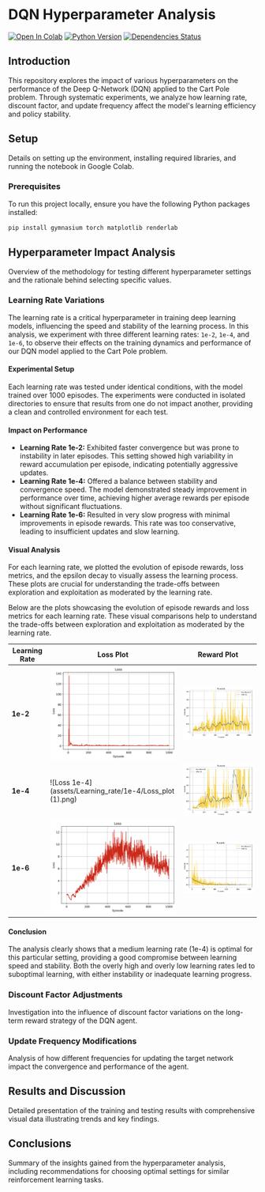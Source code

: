 # DQN Hyperparameter Analysis

[![Open In Colab](https://colab.research.google.com/assets/colab-badge.svg)](https://colab.research.google.com/drive/1JLVm4wdrtjpMiQP_3SmdOhWjX1hhFLP8?usp=sharing)
[![Python Version](https://img.shields.io/badge/Python-3.6%20|%203.7%20|%203.8-blue)](https://www.python.org/downloads/release/python-380/)
[![Dependencies Status](https://img.shields.io/badge/dependencies-up%20to%20date-brightgreen)](https://github.com/MahanVeisi8/RL_practices/Cartpole/DQN/requirements.txt)

## Introduction
This repository explores the impact of various hyperparameters on the performance of the Deep Q-Network (DQN) applied to the Cart Pole problem. Through systematic experiments, we analyze how learning rate, discount factor, and update frequency affect the model's learning efficiency and policy stability.

## Setup
Details on setting up the environment, installing required libraries, and running the notebook in Google Colab.

### Prerequisites
To run this project locally, ensure you have the following Python packages installed:
```bash
pip install gymnasium torch matplotlib renderlab
```

## Hyperparameter Impact Analysis
Overview of the methodology for testing different hyperparameter settings and the rationale behind selecting specific values.

### Learning Rate Variations

The learning rate is a critical hyperparameter in training deep learning models, influencing the speed and stability of the learning process. In this analysis, we experiment with three different learning rates: `1e-2`, `1e-4`, and `1e-6`, to observe their effects on the training dynamics and performance of our DQN model applied to the Cart Pole problem.

#### Experimental Setup
Each learning rate was tested under identical conditions, with the model trained over 1000 episodes. The experiments were conducted in isolated directories to ensure that results from one do not impact another, providing a clean and controlled environment for each test.

#### Impact on Performance
- **Learning Rate 1e-2:** Exhibited faster convergence but was prone to instability in later episodes. This setting showed high variability in reward accumulation per episode, indicating potentially aggressive updates.
- **Learning Rate 1e-4:** Offered a balance between stability and convergence speed. The model demonstrated steady improvement in performance over time, achieving higher average rewards per episode without significant fluctuations.
- **Learning Rate 1e-6:** Resulted in very slow progress with minimal improvements in episode rewards. This rate was too conservative, leading to insufficient updates and slow learning.

#### Visual Analysis
For each learning rate, we plotted the evolution of episode rewards, loss metrics, and the epsilon decay to visually assess the learning process. These plots are crucial for understanding the trade-offs between exploration and exploitation as moderated by the learning rate.

Below are the plots showcasing the evolution of episode rewards and loss metrics for each learning rate. These visual comparisons help to understand the trade-offs between exploration and exploitation as moderated by the learning rate.

| Learning Rate | Loss Plot                          | Reward Plot                        |
|---------------|------------------------------------|------------------------------------|
| **1e-2**      | ![Loss 1e-2](assets/Learning_rate/1e-2/Loss_plot.png) | ![Reward 1e-2](assets/Learning_rate/1e-2/reward_plot.png) |
| **1e-4**      | ![Loss 1e-4](assets/Learning_rate/1e-4/Loss_plot (1).png) | ![Reward 1e-4](assets/Learning_rate/1e-4/reward_plot.png) |
| **1e-6**      | ![Loss 1e-6](assets/Learning_rate/1e-6/Loss_plot.png) | ![Reward 1e-6](assets/Learning_rate/1e-6/reward_plot.png) |


#### Conclusion
The analysis clearly shows that a medium learning rate (1e-4) is optimal for this particular setting, providing a good compromise between learning speed and stability. Both the overly high and overly low learning rates led to suboptimal learning, with either instability or inadequate learning progress.



### Discount Factor Adjustments
Investigation into the influence of discount factor variations on the long-term reward strategy of the DQN agent.

### Update Frequency Modifications
Analysis of how different frequencies for updating the target network impact the convergence and performance of the agent.

## Results and Discussion
Detailed presentation of the training and testing results with comprehensive visual data illustrating trends and key findings.

## Conclusions
Summary of the insights gained from the hyperparameter analysis, including recommendations for choosing optimal settings for similar reinforcement learning tasks.


